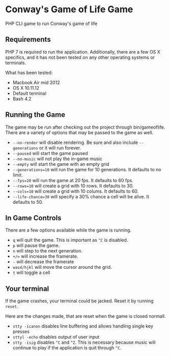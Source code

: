 # Conway's Game of Life Game

PHP CLI game to run Conway's game of life

## Requirements

PHP 7 is required to run the application.  Additionally, there are a few OS X specifics, and it has not been tested on
any other operating systems or terminals.

What has been tested:

- Macbook Air mid 2012
- OS X 10.11.12
- Default terminal
- Bash 4.2

## Running the Game

The game may be run after checking out the project through bin/gameoflife.  There are a variety of options that may be
passed to the game as well.

- `--no-render` will disable rendering.  Be sure and also include `--generations` or it will run forever.
- `--paused` will start the game paused
- `--no-music` will not play the in-game music
- `--empty` will start the game with an empty grid
- `--generations=10` will run the game for 10 generations. It defaults to no limit.
- `--fps=20` will run the game at 20 fps.  It defaults to 60 fps.
- `--rows=10` will create a grid with 10 rows.  It defaults to 30.
- `--cols=10` will create a grid with 10 colums.  It defaults to 60.
- `--life-chance=30` will specify a 30% chance a cell will be alive.  It defaults to 50.

## In Game Controls

There are a few options available while the game is running.

- `q` will quit the game.  This is important as `^C` is disabled.
- `p` will pause the game.
- `n` will step to the next generation.
- `+/=` will increase the framerate.
- `-` will decrease the framerate
- `wasd/hjkl` will move the cursor around the grid.
- `t` will toggle a cell

## Your terminal

If the game crashes, your terminal could be jacked.  Reset it by running `reset`.

Here are the changes made, that are reset when the game is closed normall.

- `stty -icanon` disables line buffering and allows handling single key presses
- `sttyl -echo` disables output of user input
- `stty -isig` disables `^C` and `^Z`.  This is necessary because music will continue to
play if the application is quit through `^C`.
